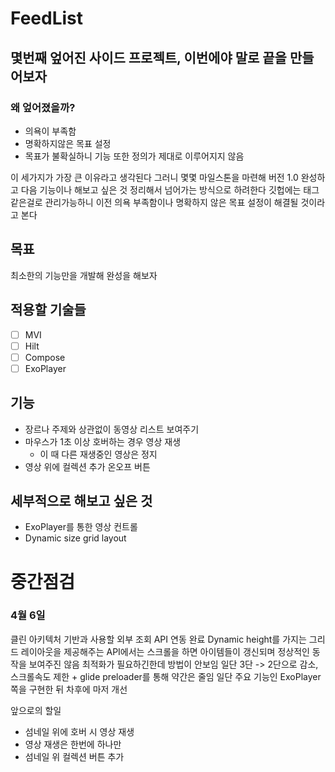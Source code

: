 # FeedList

## 몇번째 엎어진 사이드 프로젝트, 이번에야 말로 끝을 만들어보자

### 왜 엎어졌을까?
* 의욕이 부족함
* 명확하지않은 목표 설정
* 목표가 불확실하니 기능 또한 정의가 제대로 이루어지지 않음

이 세가지가 가장 큰 이유라고 생각된다
그러니 몇몇 마일스톤을 마련해 버전 1.0 완성하고 다음 기능이나 해보고 싶은 것 정리해서 넘어가는 방식으로 하려한다
깃헙에는 태그같은걸로 관리가능하니 이전 의욕 부족함이나 명확하지 않은 목표 설정이 해결될 것이라고 본다

## 목표
최소한의 기능만을 개발해 완성을 해보자

## 적용할 기술들
- [ ] MVI
- [ ] Hilt
- [ ] Compose
- [ ] ExoPlayer

## 기능
* 장르나 주제와 상관없이 동영상 리스트 보여주기
* 마우스가 1초 이상 호버하는 경우 영상 재생
  * 이 때 다른 재생중인 영상은 정지
* 영상 위에 컬렉션 추가 온오프 버튼  

## 세부적으로 해보고 싶은 것 
* ExoPlayer를 통한 영상 컨트롤
* Dynamic size grid layout



# 중간점검

### 4월 6일
클린 아키텍처 기반과 사용할 외부 조회 API 연동 완료
Dynamic height를 가지는 그리드 레이아웃을 제공해주는 API에서는 스크롤을 하면 아이템들이 갱신되며 정상적인 동작을 보여주진 않음
최적화가 필요하긴한데 방법이 안보임
일단 3단 -> 2단으로 감소, 스크롤속도 제한 + glide preloader를 통해 약간은 줄임
일단 주요 기능인 ExoPlayer쪽을 구현한 뒤 차후에 마저 개선


앞으로의 할일
* 섬네일 위에 호버 시 영상 재생
* 영상 재생은 한번에 하나만
* 섬네일 위 컬렉션 버튼 추가
